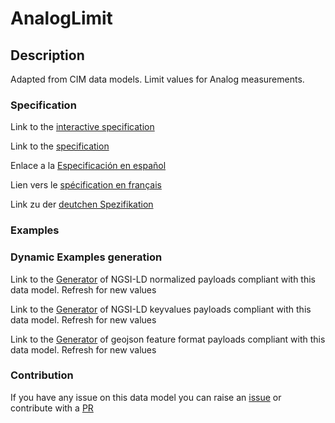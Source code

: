 # AnalogLimit

## Description 

Adapted from CIM data models. Limit values for Analog measurements.
### Specification

Link to the [interactive specification](https://swagger.lab.fiware.org/?url=https://smart-data-models.github.io/dataModel.EnergyCIM/AnalogLimit/swagger.yaml)

Link to the [specification](https://smart-data-models.github.io/dataModel.EnergyCIM/AnalogLimit/doc/spec.md)

Enlace a la [Especificación en español](https://smart-data-models.github.io/dataModel.EnergyCIM/AnalogLimit/doc/spec_ES.md)

Lien vers le [spécification en français](https://smart-data-models.github.io/dataModel.EnergyCIM/AnalogLimit/doc/spec_FR.md)

Link zu der [deutchen Spezifikation](https://smart-data-models.github.io/dataModel.EnergyCIM/AnalogLimit/doc/spec_DE.md)
### Examples
### Dynamic Examples generation

Link to the [Generator](https://smartdatamodels.org/extra/ngsi-ld_generator_v0.92.php?schemaUrl=https://raw.githubusercontent.com/smart-data-models/dataModel.EnergyCIM/master/AnalogLimit/schema.json&email=info@smartdatamodels.org) of NGSI-LD normalized payloads compliant with this data model. Refresh for new values

Link to the [Generator](https://smartdatamodels.org/extra/ngsi-ld_generator_keyvalues_v0.92.php?schemaUrl=https://raw.githubusercontent.com/smart-data-models/dataModel.EnergyCIM/master/AnalogLimit/schema.json&email=info@smartdatamodels.org) of NGSI-LD keyvalues payloads compliant with this data model. Refresh for new values

Link to the [Generator](https://smartdatamodels.org/extra/geojson_features_generator_v1.0.php?schemaUrl=https://raw.githubusercontent.com/smart-data-models/dataModel.EnergyCIM/master/AnalogLimit/schema.json&email=info@smartdatamodels.org) of geojson feature format payloads compliant with this data model. Refresh for new values
### Contribution

 If you have any issue on this data model you can raise an [issue](https://github.com/smart-data-models/dataModel.EnergyCIM/issues)  or contribute with a [PR](https://github.com/smart-data-models/dataModel.EnergyCIM/pulls)